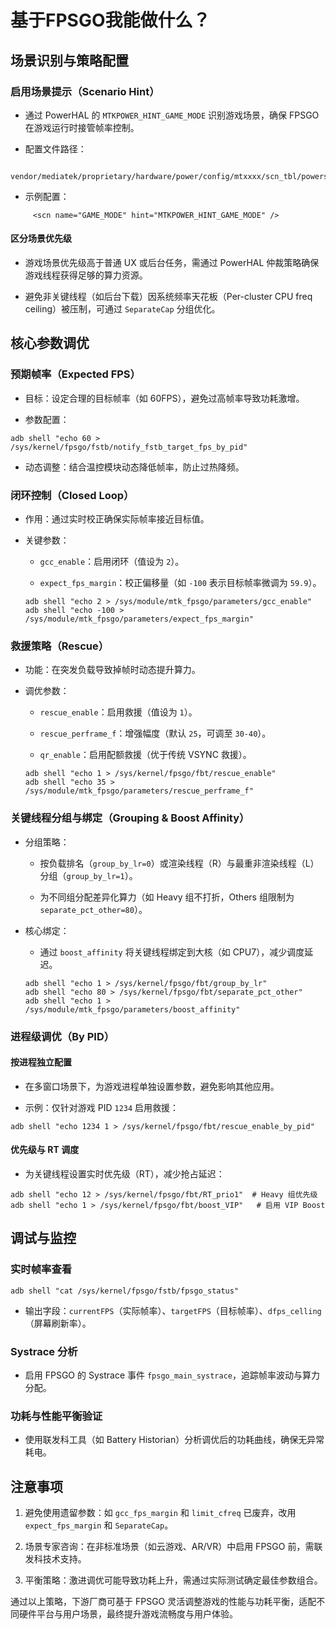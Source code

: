 # 基于FPSGO我能做什么？

## 场景识别与策略配置

### 启用场景提示（Scenario Hint） 

* 通过 PowerHAL 的 `MTKPOWER_HINT_GAME_MODE` 识别游戏场景，确保 FPSGO 在游戏运行时接管帧率控制。 

* 配置文件路径： 

```
     vendor/mediatek/proprietary/hardware/power/config/mtxxxx/scn_tbl/powerscntbl.xml  
```

* 示例配置： 

```
     <scn name="GAME_MODE" hint="MTKPOWER_HINT_GAME_MODE" />  
```



#### 区分场景优先级 

* 游戏场景优先级高于普通 UX 或后台任务，需通过 PowerHAL 仲裁策略确保游戏线程获得足够的算力资源。 

* 避免非关键线程（如后台下载）因系统频率天花板（Per-cluster CPU freq ceiling）被压制，可通过 `SeparateCap` 分组优化。



## 核心参数调优

### 预期帧率（Expected FPS）

* 目标：设定合理的目标帧率（如 60FPS），避免过高帧率导致功耗激增。 

* 参数配置： 

```
adb shell "echo 60 > /sys/kernel/fpsgo/fstb/notify_fstb_target_fps_by_pid"  
```

* 动态调整：结合温控模块动态降低帧率，防止过热降频。



### 闭环控制（Closed Loop）

* 作用：通过实时校正确保实际帧率接近目标值。 

* 关键参数： 

  * `gcc_enable`：启用闭环（值设为 `2`）。 

  * `expect_fps_margin`：校正偏移量（如 `-100` 表示目标帧率微调为 `59.9`）。 

  ```
  adb shell "echo 2 > /sys/module/mtk_fpsgo/parameters/gcc_enable"  
  adb shell "echo -100 > /sys/module/mtk_fpsgo/parameters/expect_fps_margin"  
  ```



### 救援策略（Rescue）

* 功能：在突发负载导致掉帧时动态提升算力。 

* 调优参数： 

  * `rescue_enable`：启用救援（值设为 `1`）。 

  * `rescue_perframe_f`：增强幅度（默认 `25`，可调至 `30-40`）。 

  * `qr_enable`：启用配额救援（优于传统 VSYNC 救援）。 

  ```
  adb shell "echo 1 > /sys/kernel/fpsgo/fbt/rescue_enable"  
  adb shell "echo 35 > /sys/module/mtk_fpsgo/parameters/rescue_perframe_f"  
  ```



### 关键线程分组与绑定（Grouping & Boost Affinity）

* 分组策略： 

  * 按负载排名（`group_by_lr=0`）或渲染线程（R）与最重非渲染线程（L）分组（`group_by_lr=1`）。 

  * 为不同组分配差异化算力（如 Heavy 组不打折，Others 组限制为 `separate_pct_other=80`）。 

* 核心绑定： 

  * 通过 `boost_affinity` 将关键线程绑定到大核（如 CPU7），减少调度延迟。 

  ```
  adb shell "echo 1 > /sys/kernel/fpsgo/fbt/group_by_lr"  
  adb shell "echo 80 > /sys/kernel/fpsgo/fbt/separate_pct_other"  
  adb shell "echo 1 > /sys/module/mtk_fpsgo/parameters/boost_affinity"  
  ```



### 进程级调优（By PID）

#### 按进程独立配置 

* 在多窗口场景下，为游戏进程单独设置参数，避免影响其他应用。 

* 示例：仅针对游戏 PID `1234` 启用救援： 

```
adb shell "echo 1234 1 > /sys/kernel/fpsgo/fbt/rescue_enable_by_pid"  
```



#### 优先级与 RT 调度 

* 为关键线程设置实时优先级（RT），减少抢占延迟： 

```
adb shell "echo 12 > /sys/kernel/fpsgo/fbt/RT_prio1"  # Heavy 组优先级  
adb shell "echo 1 > /sys/kernel/fpsgo/fbt/boost_VIP"   # 启用 VIP Boost  
```



## 调试与监控

### 实时帧率查看 

```
adb shell "cat /sys/kernel/fpsgo/fstb/fpsgo_status"  
```

* 输出字段：`currentFPS`（实际帧率）、`targetFPS`（目标帧率）、`dfps_celling`（屏幕刷新率）。



### Systrace 分析 

* 启用 FPSGO 的 Systrace 事件 `fpsgo_main_systrace`，追踪帧率波动与算力分配。



### 功耗与性能平衡验证 

* 使用联发科工具（如 Battery Historian）分析调优后的功耗曲线，确保无异常耗电。





## 注意事项

1. 避免使用遗留参数：如 `gcc_fps_margin` 和 `limit_cfreq` 已废弃，改用 `expect_fps_margin` 和 `SeparateCap`。 

2. 场景专家咨询：在非标准场景（如云游戏、AR/VR）中启用 FPSGO 前，需联发科技术支持。 

3) 平衡策略：激进调优可能导致功耗上升，需通过实际测试确定最佳参数组合。



通过以上策略，下游厂商可基于 FPSGO 灵活调整游戏的性能与功耗平衡，适配不同硬件平台与用户场景，最终提升游戏流畅度与用户体验。
